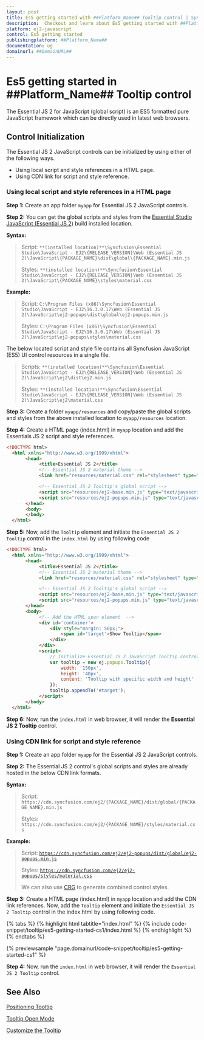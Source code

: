```yaml
---
layout: post
title: Es5 getting started with ##Platform_Name## Tooltip control | Syncfusion
description:  Checkout and learn about Es5 getting started with ##Platform_Name## Tooltip control of Syncfusion Essential JS 2 and more details.
platform: ej2-javascript
control: Es5 getting started 
publishingplatform: ##Platform_Name##
documentation: ug
domainurl: ##DomainURL##
---
```


# Es5 getting started in ##Platform_Name## Tooltip control

The Essential JS 2 for JavaScript (global script) is an ES5 formatted pure JavaScript framework which can be directly used in latest web browsers.

## Control Initialization

The Essential JS 2 JavaScript controls can be initialized by using either of the following ways.

* Using local script and style references in a HTML page.
* Using CDN link for script and style reference.

### Using local script and style references in a HTML page

**Step 1:** Create an app folder `myapp` for Essential JS 2 JavaScript controls.

**Step 2:** You can get the global scripts and styles from the [Essential Studio JavaScript (Essential JS 2)](https://www.syncfusion.com/downloads/essential-js2) build installed location.

**Syntax:**
> Script: `**(installed location)**\Syncfusion\Essential Studio\JavaScript - EJ2\{RELEASE_VERSION}\Web (Essential JS 2)\JavaScript\{PACKAGE_NAME}\dist\global\{PACKAGE_NAME}.min.js`
>
> Styles: `**(installed location)**\Syncfusion\Essential Studio\JavaScript - EJ2\{RELEASE_VERSION}\Web (Essential JS 2)\JavaScript\{PACKAGE_NAME}\styles\material.css`

**Example:**

> Script: `C:\Program Files (x86)\Syncfusion\Essential Studio\JavaScript - EJ2\16.3.0.17\Web (Essential JS 2)\JavaScript\ej2-popups\dist\global\ej2-popups.min.js`
>
> Styles: `C:\Program Files (x86)\Syncfusion\Essential Studio\JavaScript - EJ2\16.3.0.17\Web (Essential JS 2)\JavaScript\ej2-popups\styles\material.css`

The below located script and style file contains all Syncfusion JavaScript (ES5) UI control resources in a single file.

> Scripts: `**(installed location)**\Syncfusion\Essential Studio\JavaScript - EJ2\{RELEASE_VERSION}\Web (Essential JS 2)\JavaScript\ej2\dist\ej2.min.js`
>
> Styles: `**(installed location)**\Syncfusion\Essential Studio\JavaScript - EJ2\{RELEASE_VERSION}\Web (Essential JS 2)\JavaScript\ej2\material.css`

**Step 3:** Create a folder `myapp/resources` and copy/paste the global scripts and styles from the above installed location to `myapp/resources` location.

**Step 4:** Create a HTML page (index.html) in `myapp` location and add the Essentials JS 2 script and style references.

```html
<!DOCTYPE html>
  <html xmlns="http://www.w3.org/1999/xhtml">
       <head>
            <title>Essential JS 2</title>
            <!-- Essential JS 2 material theme -->
            <link href="resources/material.css" rel="stylesheet" type="text/css"/>

            <!-- Essential JS 2 Tooltip's global script -->
            <script src="resources/ej2-base.min.js" type="text/javascript"></script>
            <script src="resources/ej2-popups.min.js" type="text/javascript"></script>
       </head>
       <body>
       </body>
  </html>
```

**Step 5:** Now, add the `Tooltip` element and initiate the `Essential JS 2 Tooltip` control in the `index.html` by using following code

```html
<!DOCTYPE html>
  <html xmlns="http://www.w3.org/1999/xhtml">
       <head>
            <title>Essential JS 2</title>
            <!-- Essential JS 2 material theme -->
            <link href="resources/material.css" rel="stylesheet" type="text/css"/>

            <!-- Essential JS 2 Tooltip's global script -->
            <script src="resources/ej2-base.min.js" type="text/javascript"></script>
            <script src="resources/ej2-popups.min.js" type="text/javascript"></script>
       </head>
       <body>
            <!-- Add the HTML span element  -->
            <div id='container'>
                <div style="margin: 50px;">
                    <span id='target'>Show Tooltip</span>
                </div>
            </div>
            <script>
                // Initialize Essential JS 2 JavaScript Tooltip control
                var tooltip = new ej.popups.Tooltip({
                    width: '150px',
                    height: '40px',
                    content: 'Tooltip with specific width and height'
                });
                tooltip.appendTo('#target');
            </script>
       </body>
  </html>
```

**Step 6:** Now, run the `index.html` in web browser, it will render the **Essential JS 2 Tooltip** control.

### Using CDN link for script and style reference

**Step 1:** Create an app folder `myapp` for the Essential JS 2 JavaScript controls.

**Step 2:** The Essential JS 2 control's global scripts and styles are already hosted in the below CDN link formats.

**Syntax:**
> Script: `https://cdn.syncfusion.com/ej2/{PACKAGE_NAME}/dist/global/{PACKAGE_NAME}.min.js`
>
> Styles: `https://cdn.syncfusion.com/ej2/{PACKAGE_NAME}/styles/material.css`

**Example:**
> Script: [`https://cdn.syncfusion.com/ej2/ej2-popups/dist/global/ej2-popups.min.js`](https://cdn.syncfusion.com/ej2/ej2-popups/dist/global/ej2-popups.min.js)
>
> Styles: [`https://cdn.syncfusion.com/ej2/ej2-popups/styles/material.css`](https://cdn.syncfusion.com/ej2/ej2-popups/styles/material.css)
>
> We can also use [CRG](https://crg.syncfusion.com/) to generate combined control styles.

**Step 3:** Create a HTML page (index.html) in `myapp` location and add the CDN link references. Now, add the `Tooltip` element and initiate the `Essential JS 2 Tooltip` control in the index.html by using following code.

{% tabs %}
{% highlight html tabtitle="index.html" %}
{% include code-snippet/tooltip/es5-getting-started-cs1/index.html %}
{% endhighlight %}
{% endtabs %}
        
{% previewsample "page.domainurl/code-snippet/tooltip/es5-getting-started-cs1" %}

**Step 4:** Now, run the `index.html` in web browser, it will render the `Essential JS 2 Tooltip` control.

## See Also

[Positioning Tooltip](./position/)

[Tooltip Open Mode](./open-mode/)

[Customize the Tooltip](./customization/)

